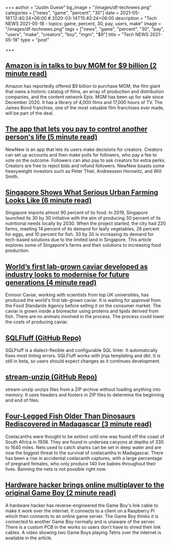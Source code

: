 +++
author = "Justin Guese"
bg_image = "/images/df-technews.png"
categories = ["news", "game", "percent", "30"]
date = 2021-05-18T12:40:24+06:00 # 2020-03-14T15:40:24+06:00
description = "Tech NEWS 2021-05-18 - topics: game, percent, 30, pay, users, make"
image = "/images/df-technews.png"
tags = ["news", "game", "percent", "30", "pay", "users", "make", "creators", "boy", "mgm", "$9"]
title = "Tech NEWS 2021-05-18"
type = "post"

+++

## [Amazon is in talks to buy MGM for $9 billion (2 minute read)](https://www.theverge.com/2021/5/17/22441330/amazon-mgm-offer)

Amazon has reportedly offered $9 billion to purchase MGM, the film giant that owns a historic catalog of films, an array of production and distribution companies, and the content network Epix. MGM has been up for sale since December 2020. It has a library of 4,000 films and 17,000 hours of TV. The James Bond franchise, one of the most valuable film franchises ever made, will be part of the deal.

## [The app that lets you pay to control another person's life (5 minute read)](https://www.bbc.com/news/business-57085557)

NewNew is an app that lets its users make decisions for creators. Creators can set up accounts and then make polls for followers, who pay a fee to vote on the outcome. Followers can also pay to ask creators for extra perks. Creators are free to reject bids and refund followers. NewNew boasts some heavyweight investors such as Peter Thiel, Andreessen Horowitz, and Will Smith.

## [Singapore Shows What Serious Urban Farming Looks Like (6 minute read)](https://reasonstobecheerful.world/singapore-urban-farms-food-security/)

Singapore imports almost 90 percent of its food. In 2019, Singapore launched its 30 by 30 initiative with the aim of producing 30 percent of its nutritional needs locally by 2030. When the project started, the city had 220 farms, meeting 14 percent of its demand for leafy vegetables, 26 percent for eggs, and 10 percent for fish. 30 by 30 is increasing its demand for tech-based solutions due to the limited land in Singapore. This article explores some of Singapore's farms and their solutions to increasing food production.

## [World’s first lab-grown caviar developed as industry looks to modernise for future generations (4 minute read)](https://inews.co.uk/inews-lifestyle/food-and-drink/worlds-first-lab-grown-caviar-developed-as-industry-looks-to-modernise-for-future-generations-984509)

Exmoor Caviar, working with scientists from top UK universities, has produced the world's first lab-grown caviar. It is waiting for approval from the Food Standards Agency before selling it on the consumer market. The caviar is grown inside a bioreactor using proteins and lipids derived from fish. There are no animals involved in the process. The process could lower the costs of producing caviar.

## [SQLFluff (GitHub Repo)](https://github.com/sqlfluff/sqlfluff)

SQLFluff is a dialect-flexible and configurable SQL linter. It automatically fixes most linting errors. SQLFluff works with jinja templating and dbt. It is still in beta, so users should expect changes as it continues development.

## [stream-unzip (GitHub Repo)](https://github.com/uktrade/stream-unzip)

stream-unzip unzips files from a ZIP archive without loading anything into memory. It uses headers and footers in ZIP files to determine the beginning and end of files.

## [Four-Legged Fish Older Than Dinosaurs Rediscovered in Madagascar (3 minute read)](https://interestingengineering.com/four-legged-fish-older-than-dinosaurs-rediscovered-in-madagascar)

Coelacanths were thought to be extinct until one was found off the coast of South Africa in 1938. They are found in undersea canyons at depths of 330 to 1640 miles. Nets used to catch sharks can be set in deep water and are now the biggest threat to the survival of coelacanths in Madagascar. There has been a rise in accidental coelacanth captures, with a large percentage of pregnant females, who only produce 140 live babies throughout their lives. Banning the nets is not possible right now.

## [Hardware hacker brings online multiplayer to the original Game Boy (2 minute read)](https://techcrunch.com/2021/05/17/hardware-hacker-brings-online-multiplayer-to-the-original-game-boy/)

A hardware hacker has reverse-engineered the Game Boy's link cable to make it work over the internet. It connects to a client on a Raspberry Pi which then connects to an online game server. The Game Boy thinks it is connected to another Game Boy normally and is unaware of the server. There is a custom PCB in the works so users don't have to shred their link cables. A video showing two Game Boys playing Tetris over the internet is available in the article.

